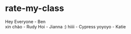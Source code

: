 # rate-my-class
 Hey Everyone - Ben  
 xin chào - Rudy
 Hoi - Jianna :)
 hiiii - Cypress
 yoyoyo - Katie

